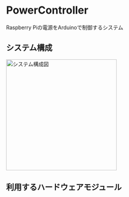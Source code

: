 # PowerController
Raspberry Piの電源をArduinoで制御するシステム


## システム構成
<img src="attach:fig\システム構成全体.png" alt="システム構成図" width="300">

## 利用するハードウェアモジュール


